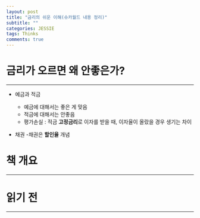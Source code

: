 ```yaml
---  
layout: post  
title: "금리의 쉬운 이해(슈카월드 내용 정리)"
subtitle: ""  
categories: JESSIE
tags: Thinks
comments: true 
---  
```


# 금리가 오르면 왜 안좋은가?
---
- 예금과 적금
    - 예금에 대해서는 좋은 게 맞음
    - 적금에 대해서는 안좋음
    - 평가손실 : 적금 **고정금리**로 이자를 받을 때, 이자율이 올랐을 경우 생기는 차이

- 채권
    -채권은 **할인율** 개념
    



# 책 개요
---

# 읽기 전
---

#

